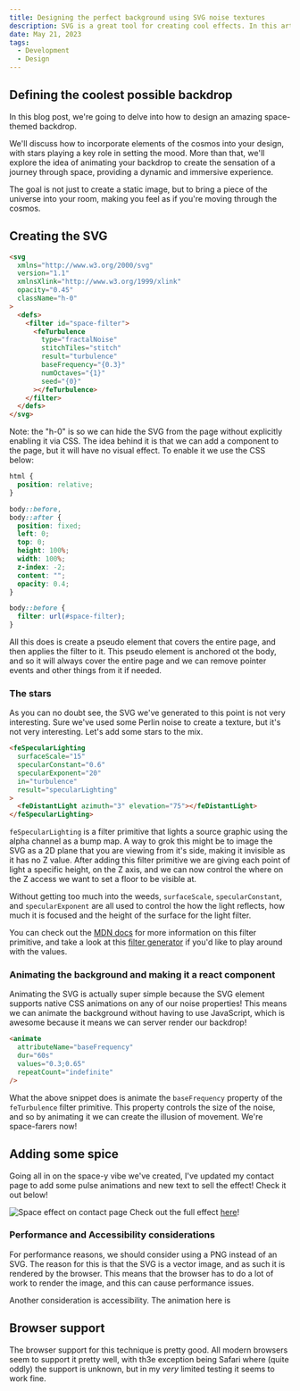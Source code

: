 ```yaml
---
title: Designing the perfect background using SVG noise textures
description: SVG is a great tool for creating cool effects. In this article, I'll show you how to create a cool space effect with SVG and CSS, and work through some potential performance issues.
date: May 21, 2023
tags:
  - Development
  - Design
---
```


## Defining the coolest possible backdrop

In this blog post, we're going to delve into how to design an amazing space-themed backdrop.

We'll discuss how to incorporate elements of the cosmos into your design, with stars playing a key role in setting the mood. More than that, we'll explore the idea of animating your backdrop to create the sensation of a journey through space, providing a dynamic and immersive experience.

The goal is not just to create a static image, but to bring a piece of the universe into your room, making you feel as if you're moving through the cosmos.

## Creating the SVG

```html
<svg
  xmlns="http://www.w3.org/2000/svg"
  version="1.1"
  xmlnsXlink="http://www.w3.org/1999/xlink"
  opacity="0.45"
  className="h-0"
>
  <defs>
    <filter id="space-filter">
      <feTurbulence
        type="fractalNoise"
        stitchTiles="stitch"
        result="turbulence"
        baseFrequency="{0.3}"
        numOctaves="{1}"
        seed="{0}"
      ></feTurbulence>
    </filter>
  </defs>
</svg>
```

Note: the "h-0" is so we can hide the SVG from the page without explicitly enabling it via CSS. The idea behind it is that we can add a component to the page, but it will have no visual effect. To enable it we use the CSS below:

```css
html {
  position: relative;
}

body::before,
body::after {
  position: fixed;
  left: 0;
  top: 0;
  height: 100%;
  width: 100%;
  z-index: -2;
  content: "";
  opacity: 0.4;
}

body::before {
  filter: url(#space-filter);
}
```

All this does is create a pseudo element that covers the entire page, and then applies the filter to it. This pseudo element is anchored ot the body, and so it will always cover the entire page and we can remove pointer events and other things from it if needed.

### The stars

As you can no doubt see, the SVG we've generated to this point is not very interesting. Sure we've used some Perlin noise to create a texture, but it's not very interesting. Let's add some stars to the mix.

```html
<feSpecularLighting
  surfaceScale="15"
  specularConstant="0.6"
  specularExponent="20"
  in="turbulence"
  result="specularLighting"
>
  <feDistantLight azimuth="3" elevation="75"></feDistantLight>
</feSpecularLighting>
```

`feSpecularLighting` is a filter primitive that lights a source graphic using the alpha channel as a bump map. A way to grok this might be to image the SVG as a 2D plane that you are viewing from it's side, making it invisible as it has no Z value. After adding this filter primitive we are giving each point of light a specific height, on the Z axis, and we can now control the where on the Z access we want to set a floor to be visible at.

Without getting too much into the weeds, `surfaceScale`, `specularConstant`, and `specularExponent` are all used to control the how the light reflects, how much it is focused and the height of the surface for the light filter.

You can check out the [MDN docs](https://developer.mozilla.org/en-US/docs/Web/SVG/Element/feSpecularLighting) for more information on this filter primitive, and take a look at this [filter generator](https://fffuel.co/nnnoise/) if you'd like to play around with the values.

### Animating the background and making it a react component

Animating the SVG is actually super simple because the SVG element supports native CSS animations on any of our noise properties! This means we can animate the background without having to use JavaScript, which is awesome because it means we can server render our backdrop!

```html
<animate
  attributeName="baseFrequency"
  dur="60s"
  values="0.3;0.65"
  repeatCount="indefinite"
/>
```

What the above snippet does is animate the `baseFrequency` property of the `feTurbulence` filter primitive. This property controls the size of the noise, and so by animating it we can create the illusion of movement. We're space-farers now!

## Adding some spice

Going all in on the space-y vibe we've created, I've updated my contact page to add some pulse animations and new text to sell the effect! Check it out below!

![Space effect on contact page](/space-contact.gif) Check out the full effect [here](/space-contact.gif)!

### Performance and Accessibility considerations

For performance reasons, we should consider using a PNG instead of an SVG. The reason for this is that the SVG is a vector image, and as such it is rendered by the browser. This means that the browser has to do a lot of work to render the image, and this can cause performance issues.

Another consideration is accessibility. The animation here is

## Browser support

The browser support for this technique is pretty good. All modern browsers seem to support it pretty well, with th3e exception being Safari where (quite oddly) the support is unknown, but in my _very_ limited testing it seems to work fine.
